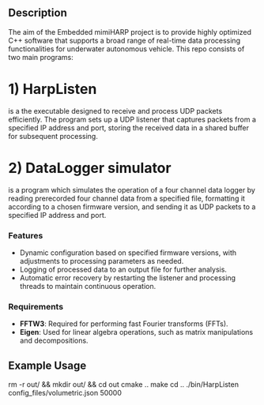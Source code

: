 ## Description
The aim of the Embedded mimiHARP project is to provide highly optimized C++ software that supports a broad range of real-time data processing functionalities for underwater autonomous vehicle. This repo consists of two main programs:

# 1) HarpListen 
is a the executable designed to receive and process UDP packets efficiently. The program sets up a UDP listener that captures packets from a specified IP address and port, storing the received data in a shared buffer for subsequent processing. 

# 2) DataLogger simulator
is a program which simulates the operation of a four channel data logger by reading prerecorded four channel data from a specified file, formatting it according to a chosen firmware version, and sending it as UDP packets to a specified IP address and port.

### Features

- Dynamic configuration based on specified firmware versions, with adjustments to processing parameters as needed.
- Logging of processed data to an output file for further analysis.
- Automatic error recovery by restarting the listener and processing threads to maintain continuous operation.

### Requirements

- **FFTW3**: Required for performing fast Fourier transforms (FFTs).
- **Eigen**: Used for linear algebra operations, such as matrix manipulations and decompositions.

## Example Usage

rm -r out/ && mkdir out/ && cd out
cmake ..
make
cd ..
./bin/HarpListen config_files/volumetric.json 50000
